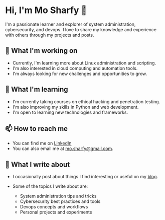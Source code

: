# Hi, I'm Mo Sharfy 👋

I'm a passionate learner and explorer of system administration, cybersecurity, and devops. I love to share my knowledge and experience with others through my projects and posts.

## 🔭 What I'm working on

- Currently, I'm learning more about Linux administration and scripting.
- I'm also interested in cloud computing and automation tools.
- I'm always looking for new challenges and opportunities to grow.

## 🌱 What I'm learning

- I'm currently taking courses on ethical hacking and penetration testing.
- I'm also improving my skills in Python and web development.
- I'm open to learning new technologies and frameworks.

## 📫 How to reach me

- You can find me on [LinkedIn](https://www.linkedin.com/in/mo-sharfy/) 
- You can also email me at mo.sharfy@gmail.com.

## 📝 What I write about

- I occasionally post about things I find interesting or useful on my [blog](https://mo-sharfy.github.io/).
- Some of the topics I write about are:

  - System administration tips and tricks
  - Cybersecurity best practices and tools
  - Devops concepts and workflows
  - Personal projects and experiments

